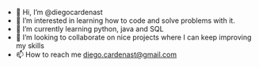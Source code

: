 - 👋 Hi, I’m @diegocardenast
- 👀 I’m interested in learning how to code and solve problems with it.
- 🌱 I’m currently learning python, java and SQL
- 💞️ I’m looking to collaborate on nice projects where I can keep improving my skills
- 📫 How to reach me diego.cardenast@gmail.com

<!---
diegocardenast/diegocardenast is a ✨ special ✨ repository because its `README.md` (this file) appears on your GitHub profile.
You can click the Preview link to take a look at your changes.
--->
